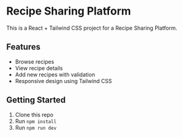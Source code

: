 # Recipe Sharing Platform

This is a React + Tailwind CSS project for a Recipe Sharing Platform.  

## Features
- Browse recipes
- View recipe details
- Add new recipes with validation
- Responsive design using Tailwind CSS

## Getting Started
1. Clone this repo
2. Run `npm install`
3. Run `npm run dev`

